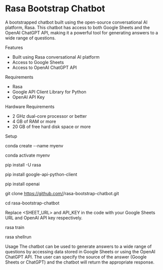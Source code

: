 # Rasa Bootstrap Chatbot #

A bootstrapped chatbot built using the open-source conversational AI platform, Rasa. This chatbot has access to both Google Sheets and the OpenAI ChatGPT API, making it a powerful tool for generating answers to a wide range of questions.

Features
- Built using Rasa conversational AI platform
- Access to Google Sheets
- Access to OpenAI ChatGPT API

Requirements
- Rasa
- Google API Client Library for Python
- OpenAI API Key

Hardware Requirements
- 2 GHz dual-core processor or better
- 4 GB of RAM or more
- 20 GB of free hard disk space or more

Setup

conda create --name myenv

conda activate myenv

pip install -U rasa

pip install google-api-python-client

pip install openai

git clone https://github.com/<username>/rasa-bootstrap-chatbot.git

cd rasa-bootstrap-chatbot

Replace <SHEET_URL> and API_KEY in the code with your Google Sheets URL and OpenAI API key respectively.

rasa train

rasa shell<OR>run

Usage
The chatbot can be used to generate answers to a wide range of questions by accessing data stored in Google Sheets or using the OpenAI ChatGPT API. The user can specify the source of the answer (Google Sheets or ChatGPT) and the chatbot will return the appropriate response.
